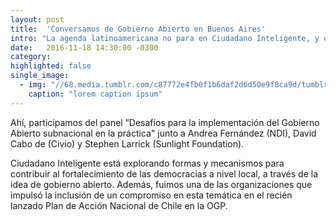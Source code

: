 ```yaml
---
layout: post
title:  'Conversamos de Gobierno Abierto en Buenos Aires'
intro: "La agenda latinoamericana no para en Ciudadano Inteligente, y el pasado 10 de noviembre, Manuel Barros, Coordinador de Proyectos de FCI, estuvo en el ‘Encuentro Regional de Entidades Subnacionales por el Gobierno Abierto’. ¿Qué es esto? Una serie de charlas y paneles enfocados en el desarrollo y la implementación del Gobierno Abierto a nivel local (o sea municipios y ciudades)."
date:   2016-11-18 14:30:00 -0300
category:
highlighted: false
single_image:
  - img: "//68.media.tumblr.com/c87772e4fb0f1b6daf2d6d50e9f8ca9d/tumblr_inline_ogupooxUAm1uz8ttg_500.jpg"
    caption: "lorem caption ipsum"
---
```

Ahí, participamos del panel ”Desafíos para la implementación del Gobierno Abierto subnacional en la práctica" junto a Andrea Fernández (NDI), David Cabo de (Civio) y Stephen Larrick (Sunlight Foundation).

Ciudadano Inteligente está explorando formas y mecanismos para contribuir al fortalecimiento de las democracias a nivel local, a través de la idea de gobierno abierto. Además, fuimos una de las organizaciones que impulsó la inclusión de un compromiso en esta temática en el recién lanzado Plan de Acción Nacional de Chile en la OGP.

